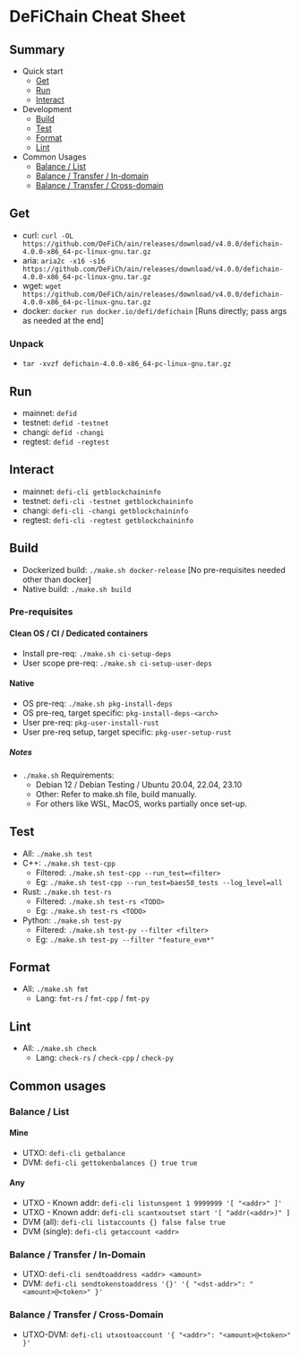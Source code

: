 # DeFiChain Cheat Sheet

## Summary

- Quick start
  - [Get](#get)
  - [Run](#run)
  - [Interact](#interact)
- Development 
  - [Build](#build)
  - [Test](#test)
  - [Format](#test)
  - [Lint](#lint)
- Common Usages
  - [Balance / List](#balance--list)
  - [Balance / Transfer / In-domain](#balance--transfer--in-domain)
  - [Balance / Transfer / Cross-domain](#balance--transfer--cross-domain)

## Get

- curl: `curl -OL https://github.com/DeFiCh/ain/releases/download/v4.0.0/defichain-4.0.0-x86_64-pc-linux-gnu.tar.gz`
- aria: `aria2c -x16 -s16 https://github.com/DeFiCh/ain/releases/download/v4.0.0/defichain-4.0.0-x86_64-pc-linux-gnu.tar.gz`
- wget: `wget https://github.com/DeFiCh/ain/releases/download/v4.0.0/defichain-4.0.0-x86_64-pc-linux-gnu.tar.gz`
- docker: `docker run docker.io/defi/defichain` [Runs directly; pass args as needed at the end] 

### Unpack

- `tar -xvzf defichain-4.0.0-x86_64-pc-linux-gnu.tar.gz`

## Run

- mainnet: `defid`
- testnet: `defid -testnet`
- changi: `defid -changi`
- regtest: `defid -regtest`

## Interact

- mainnet: `defi-cli getblockchaininfo`
- testnet: `defi-cli -testnet getblockchaininfo`
- changi: `defi-cli -changi getblockchaininfo`
- regtest: `defi-cli -regtest getblockchaininfo`

## Build

- Dockerized build: `./make.sh docker-release` [No pre-requisites needed other than docker]
- Native build: `./make.sh build`

### Pre-requisites

#### Clean OS / CI / Dedicated containers

- Install pre-req: `./make.sh ci-setup-deps`
- User scope pre-req: `./make.sh ci-setup-user-deps`

#### Native

- OS pre-req: `./make.sh pkg-install-deps`
- OS pre-req, target specific: `pkg-install-deps-<arch>`
- User pre-req: `pkg-user-install-rust`
- User pre-req setup, target specific: `pkg-user-setup-rust`

##### Notes

- `./make.sh` Requirements:
  - Debian 12 / Debian Testing / Ubuntu 20.04, 22.04, 23.10
  - Other: Refer to make.sh file, build manually.
  - For others like WSL, MacOS, works partially once set-up. 

## Test

- All: `./make.sh test`
- C++: `./make.sh test-cpp`
  - Filtered: `./make.sh test-cpp --run_test=<filter>`
  - Eg: `./make.sh test-cpp --run_test=baes58_tests --log_level=all`
- Rust: `./make.sh test-rs`
  - Filtered: `./make.sh test-rs <TODO>`
  - Eg: `./make.sh test-rs <TODO>`
- Python: `./make.sh test-py`
  - Filtered: `./make.sh test-py --filter <filter>`
  - Eg: `./make.sh test-py --filter "feature_evm*"`

## Format

- All: `./make.sh fmt`
  - Lang: `fmt-rs` / `fmt-cpp` / `fmt-py`

## Lint

- All: `./make.sh check`
  - Lang: `check-rs` / `check-cpp` / `check-py`

## Common usages

### Balance / List

#### Mine

- UTXO: `defi-cli getbalance`
- DVM: `defi-cli gettokenbalances {} true true`

#### Any

- UTXO - Known addr: `defi-cli listunspent 1 9999999 '[ "<addr>" ]'`
- UTXO - Known addr: `defi-cli scantxoutset start '[ "addr(<addr>)" ]`
- DVM (all): `defi-cli listaccounts {} false false true`
- DVM (single): `defi-cli getaccount <addr>`

### Balance / Transfer / In-Domain

- UTXO: `defi-cli sendtoaddress <addr> <amount>`
- DVM: `defi-cli sendtokenstoaddress '{}' '{ "<dst-addr>": "<amount>@<token>" }'`

### Balance / Transfer / Cross-Domain

- UTXO-DVM: `defi-cli utxostoaccount '{ "<addr>": "<amount>@<token>" }'`
